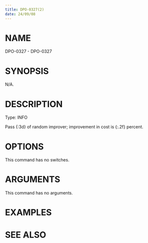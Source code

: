 ```yaml
---
title: DPO-0327(2)
date: 24/09/08
---
```


# NAME

DPO-0327 - DPO-0327

# SYNOPSIS

N/A.

# DESCRIPTION

Type: INFO

Pass {:3d} of random improver; improvement in cost is {:.2f} percent.

# OPTIONS

This command has no switches.

# ARGUMENTS

This command has no arguments.

# EXAMPLES

# SEE ALSO

